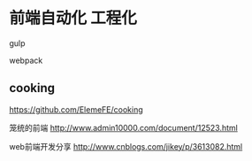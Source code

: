 
# 前端自动化 工程化


gulp

webpack


## cooking

https://github.com/ElemeFE/cooking


笼统的前端
http://www.admin10000.com/document/12523.html


web前端开发分享
http://www.cnblogs.com/jikey/p/3613082.html











